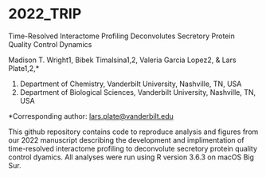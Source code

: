 # 2022_TRIP
Time-Resolved Interactome Profiling Deconvolutes
Secretory Protein Quality Control Dynamics

Madison T. Wright1, Bibek Timalsina1,2, Valeria Garcia Lopez2, & Lars Plate1,2,*

1.	Department of Chemistry, Vanderbilt University, Nashville, TN, USA
2.	Department of Biological Sciences, Vanderbilt University, Nashville, TN, USA

*Corresponding author: lars.plate@vanderbilt.edu

This github repository contains code to reproduce analysis and figures from our 2022 manuscript describing the development and implimentation of time-resolved interactome profiling to deconvolute secretory protein quality control dyamics. All analyses were run using R version 3.6.3 on macOS Big Sur.
